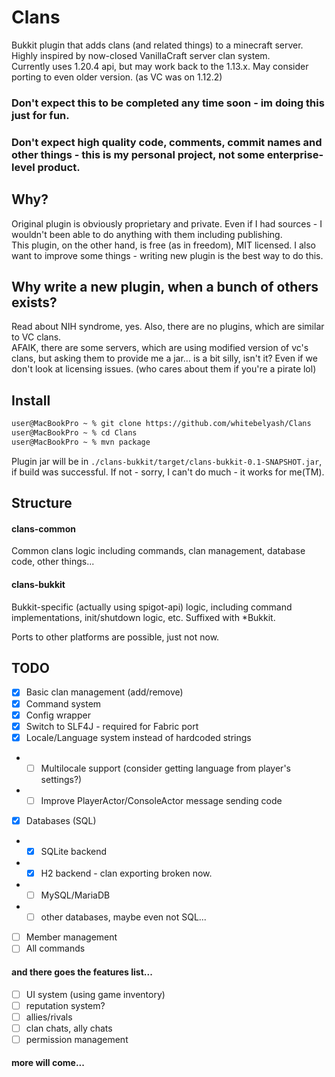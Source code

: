 # Clans
Bukkit plugin that adds clans (and related things) to a minecraft server. Highly inspired by now-closed VanillaCraft server clan system.  
Currently uses 1.20.4 api, but may work back to the 1.13.x. May consider porting to even older version. (as VC was on 1.12.2)  

### Don't expect this to be completed any time soon - im doing this just for fun.  
### Don't expect high quality code, comments, commit names and other things - this is my personal project, not some enterprise-level product.

## Why?

Original plugin is obviously proprietary and private. Even if I had sources - I wouldn't been able to do anything with them including publishing.  
This plugin, on the other hand, is free (as in freedom), MIT licensed. I also want to improve some things - writing new plugin is the best way to do this.

## Why write a new plugin, when a bunch of others exists?
Read about NIH syndrome, yes. Also, there are no plugins, which are similar to VC clans.  
AFAIK, there are some servers, which are using modified version of vc's clans, but asking them to provide me a jar... is a bit silly, isn't it? Even if we don't look at licensing issues. (who cares about them if you're a pirate lol)

## Install

```bash
user@MacBookPro ~ % git clone https://github.com/whitebelyash/Clans
user@MacBookPro ~ % cd Clans
user@MacBookPro ~ % mvn package
```
Plugin jar will be in `./clans-bukkit/target/clans-bukkit-0.1-SNAPSHOT.jar`, if build was successful. If not - sorry, I can't do much - it works for me(TM).

## Structure
#### clans-common
Common clans logic including commands, clan management, database code, other things...
#### clans-bukkit
Bukkit-specific (actually using spigot-api) logic, including command implementations, init/shutdown logic, etc. Suffixed with *Bukkit.  

Ports to other platforms are possible, just not now.

## TODO

- [x] Basic clan management (add/remove)
- [x] Command system
- [x] Config wrapper
- [x] Switch to SLF4J - required for Fabric port
- [x] Locale/Language system instead of hardcoded strings
- - [ ] Multilocale support (consider getting language from player's settings?)
- - [ ] Improve PlayerActor/ConsoleActor message sending code
- [x] Databases (SQL)
- - [x] SQLite backend
- - [x] H2 backend - clan exporting broken now.
- - [ ] MySQL/MariaDB
- - [ ] other databases, maybe even not SQL...
- [ ] Member management
- [ ] All commands
#### and there goes the features list...
- [ ] UI system (using game inventory)
- [ ] reputation system?
- [ ] allies/rivals
- [ ] clan chats, ally chats
- [ ] permission management
#### more will come...



